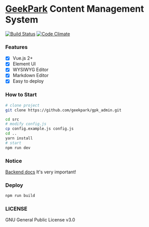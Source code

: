 # [GeekPark](http://geekpark.net) Content Management System
[![Build Status](https://travis-ci.org/GeekPark/gpk_admin.svg?branch=master)](https://travis-ci.org/GeekPark/gpk_admin)
[![Code Climate](https://codeclimate.com/github/GeekPark/gpk_admin/badges/gpa.svg)](https://codeclimate.com/github/GeekPark/gpk_admin)

### Features

- [x] Vue.js 2+
- [x] Element UI
- [x] WYSIWYG Editor
- [x] Markdown Editor
- [x] Easy to deploy

### How to Start

```bash
# clone project
git clone https://github.com/geekpark/gpk_admin.git

cd src
# modify config.js
cp config.example.js config.js
cd ..
yarn install
# start
npm run dev
```

### Notice
[Backend docs](https://github.com/GeekPark/gpk_admin/blob/master/BACKEDN.md)
It's very important!

### Deploy
```bash
npm run build
```

### LICENSE
GNU General Public License v3.0

